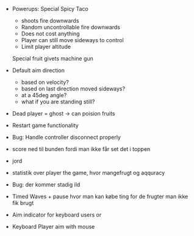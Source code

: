<!-- Poop stuns -->
<!-- Poop recoil -->

<!-- Can't shoot when stunned -->

<!-- Monkey states -->
  <!-- - Default: 🐵 -->


<!-- Frusterende walking speed, encourager hoppe -->

<!-- Using poop costs 1 food -->

<!-- Shoot cooldown indicator -->
 <!-- - Rectangle above the player getting smaller -->

<!-- Handle player death -->

<!-- End state -->

<!-- Remote scoreboard - Show score above player instead -->

- Powerups:
  Special Spicy Taco
    - shoots fire downwards
    - Random uncontrollable fire downwards
    - Does not cost anything
    - Player can still move sideways to control
    - Limit player altitude

  Special fruit givets machine gun

- Default aim direction
  - based on velocity?
  - based on last direction moved sideways?
  - at a 45deg angle?
  - what if you are standing still?

<!-- Bug: Can exit the sides -->
<!-- Bug: Can get stuck ceiling -->



- Dead player = ghost -> can poision fruits


- Restart game functionality




- Bug: Handle controller disconnect properly

- score ned til bunden fordi man ikke får set det i toppen
- jord
- statistik over player the game, hvor mangefrugt og aqquracy
- Bug: der kommer stadig ild
- Timed Waves + pause hvor man kan købe ting for de frugter man ikke fik brugt
- Aim indicator for keyboard users or
- Keyboard Player aim with mouse
